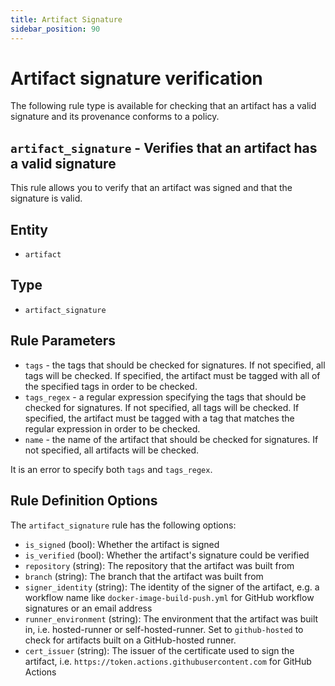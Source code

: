 ```yaml
---
title: Artifact Signature
sidebar_position: 90
---
```


# Artifact signature verification

The following rule type is available for checking that an artifact has a valid signature
and its provenance conforms to a policy.

## `artifact_signature` - Verifies that an artifact has a valid signature

This rule allows you to verify that an artifact was signed and that the signature is valid.

## Entity
- `artifact`

## Type
- `artifact_signature`

## Rule Parameters
- `tags` - the tags that should be checked for signatures. If not specified, all tags will be checked. If specified, the artifact must be tagged with all of the specified tags in order to be checked.
- `tags_regex` - a regular expression specifying the tags that should be checked for signatures. If not specified, all tags will be checked. If specified, the artifact must be tagged with a tag that matches the regular expression in order to be checked.
- `name` - the name of the artifact that should be checked for signatures. If not specified, all artifacts will be checked.
 
It is an error to specify both `tags` and `tags_regex`.

## Rule Definition Options

The `artifact_signature` rule has the following options:

- `is_signed` (bool): Whether the artifact is signed
- `is_verified` (bool): Whether the artifact's signature could be verified
- `repository` (string): The repository that the artifact was built from
- `branch` (string): The branch that the artifact was built from
- `signer_identity` (string): The identity of the signer of the artifact, e.g. a workflow name like `docker-image-build-push.yml` for GitHub workflow signatures or an email address
- `runner_environment` (string): The environment that the artifact was built in, i.e. hosted-runner or self-hosted-runner. Set to `github-hosted` to check for artifacts built on a GitHub-hosted runner.
- `cert_issuer` (string): The issuer of the certificate used to sign the artifact, i.e. `https://token.actions.githubusercontent.com` for GitHub Actions